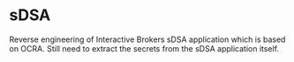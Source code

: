 # sDSA
Reverse engineering of Interactive Brokers sDSA application which is based on OCRA. Still need to extract the secrets from the sDSA application itself.
